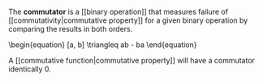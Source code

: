 The **commutator** is a [[binary operation]] that measures failure of [[commutativity|commutative property]] for a given binary operation by comparing the results in both orders.

\begin{equation}
[a, b] \triangleq ab - ba
\end{equation}

A [[commutative function|commutative property]] will have a commutator identically 0.
